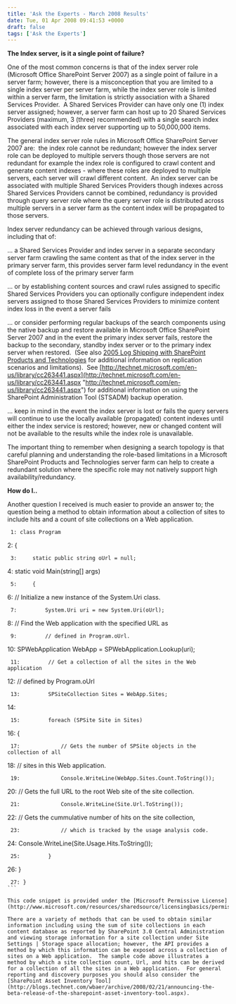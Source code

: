 ```yaml
---
title: 'Ask the Experts - March 2008 Results'
date: Tue, 01 Apr 2008 09:41:53 +0000
draft: false
tags: ['Ask the Experts']
---
```


**The Index server, is it a single point of failure?**

One of the most common concerns is that of the index server role (Microsoft Office SharePoint Server 2007) as a single point of failure in a server farm; however, there is a misconception that you are limited to a single index server per server farm, while the index server role is limited within a server farm, the limitation is strictly association with a Shared Services Provider.  A Shared Services Provider can have only one (1) index server assigned; however, a server farm can host up to 20 Shared Services Providers (maximum, 3 (three) recommended) with a single search index associated with each index server supporting up to 50,000,000 items.

The general index server role rules in Microsoft Office SharePoint Server 2007 are:  the index role cannot be redundant; however the index server role can be deployed to multiple servers though those servers are not redundant for example the index role is configured to crawl content and generate content indexes - where these roles are deployed to multiple servers, each server will crawl different content.  An index server can be associated with multiple Shared Services Providers though indexes across Shared Services Providers cannot be combined, redundancy is provided through query server role where the query server role is distributed across multiple servers in a server farm as the content index will be propagated to those servers.

Index server redundancy can be achieved through various designs, including that of:

... a Shared Services Provider and index server in a separate secondary server farm crawling the same content as that of the index server in the primary server farm, this provides server farm level redundancy in the event of complete loss of the primary server farm

... or by establishing content sources and crawl rules assigned to specific Shared Services Providers you can optionally configure independent index servers assigned to those Shared Services Providers to minimize content index loss in the event a server fails

... or consider performing regular backups of the search components using the native backup and restore available in Microsoft Office SharePoint Server 2007 and in the event the primary index server fails, restore the backup to the secondary, standby index server or to the primary index server when restored.  (See also [2005 Log Shipping with SharePoint Products and Technologies](http://blogs.technet.com/wbaer/archive/2008/03/13/sql-server-2000-2005-log-shipping-notes-with-sharepoint-products-and-technologies.aspx "2005 Log Shipping with SharePoint Products and Technologies") for additional information on replication scenarios and limitations).  See [http://technet.microsoft.com/en-us/library/cc263441.aspx](http://technet.microsoft.com/en-us/library/cc263441.aspx "http://technet.microsoft.com/en-us/library/cc263441.aspx") for additional information on using the SharePoint Administration Tool (STSADM) backup operation.

... keep in mind in the event the index server is lost or fails the query servers will continue to use the locally available (propagated) content indexes until either the index service is restored; however, new or changed content will not be available to the results while the index role is unavailable.

The important thing to remember when designing a search topology is that careful planning and understanding the role-based limitations in a Microsoft SharePoint Products and Technologies server farm can help to create a redundant solution where the specific role may not natively support high availability/redundancy.

**How do I..**

Another question I received is much easier to provide an answer to; the question being a method to obtain information about a collection of sites to include hits and a count of site collections on a Web application.

```
 1: class Program
``````
 2: {
``````
 3:     static public string oUrl = null;
``````
 4:     static void Main(string\[\] args)
``````
 5:     {
``````
 6:         // Initialize a new instance of the System.Uri class.
``````
 7:         System.Uri uri = new System.Uri(oUrl);
``````
 8:         // Find the Web application with the specified URL as
``````
 9:         // defined in Program.oUrl.
``````
 10:         SPWebApplication WebApp = SPWebApplication.Lookup(uri);
``````
 11:         // Get a collection of all the sites in the Web application
``````
 12:         // defined by Program.oUrl
``````
 13:         SPSiteCollection Sites = WebApp.Sites;
``````
 14:  
``````
 15:         foreach (SPSite Site in Sites)
``````
 16:         {
``````
 17:             // Gets the number of SPSite objects in the collection of all 
``````
 18:             // sites in this Web application.
``````
 19:             Console.WriteLine(WebApp.Sites.Count.ToString());
``````
 20:             // Gets the full URL to the root Web site of the site collection.
``````
 21:             Console.WriteLine(Site.Url.ToString());
``````
 22:             // Gets the cummulative number of hits on the site collection, 
``````
 23:             // which is tracked by the usage analysis code.
``````
 24:             Console.WriteLine(Site.Usage.Hits.ToString());
``````
 25:         }
``````
 26:     }
``````
 27: }
```

This code snippet is provided under the [Microsoft Permissive License](http://www.microsoft.com/resources/sharedsource/licensingbasics/permissivelicense.mspx).

There are a variety of methods that can be used to obtain similar information including using the sum of site collections in each content database as reported by SharePoint 3.0 Central Administration and viewing storage information for a site collection under Site Settings | Storage space allocation; however, the API provides a method by which this information can be exposed across a collection of sites on a Web application.  The sample code above illustrates a method by which a site collection count, Url, and hits can be derived for a collection of all the sites in a Web application.  For general reporting and discovery purposes you should also consider the [SharePoint Asset Inventory Tool](http://blogs.technet.com/wbaer/archive/2008/02/21/announcing-the-beta-release-of-the-sharepoint-asset-inventory-tool.aspx).